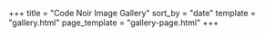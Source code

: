 +++
title = "Code Noir Image Gallery"
sort_by = "date"
template = "gallery.html"
page_template = "gallery-page.html"
+++
